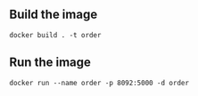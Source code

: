 ## Build the image
```
docker build . -t order
```

## Run the image
```
docker run --name order -p 8092:5000 -d order
```
